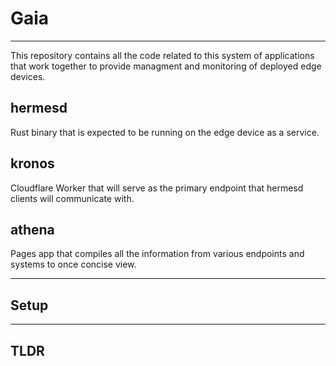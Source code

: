 # Gaia

---

This repository contains all the code related to this system of applications
that work together to provide managment and monitoring of deployed edge devices.

## hermesd

Rust binary that is expected to be running on the edge device as a service.

## kronos

Cloudflare Worker that will serve as the primary endpoint that hermesd clients will communicate with.

## athena

Pages app that compiles all the information from various endpoints and systems to once concise view.


---

## Setup

---

## TLDR